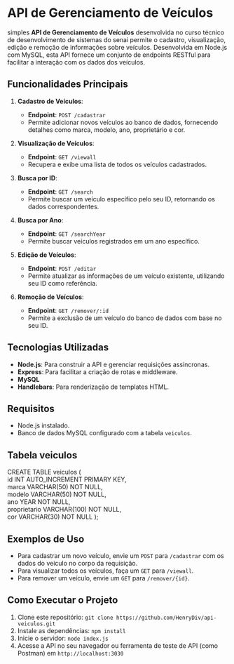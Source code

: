# API de Gerenciamento de Veículos

 simples **API de Gerenciamento de Veículos** desenvolvida no curso técnico de desenvolvimento de sistemas do senai  permite o cadastro, visualização, edição e remoção de informações sobre veículos. Desenvolvida em Node.js com MySQL, esta API fornece um conjunto de endpoints RESTful para facilitar a interação com os dados dos veículos.

## Funcionalidades Principais

1. **Cadastro de Veículos**:
   - **Endpoint**: `POST /cadastrar`
   - Permite adicionar novos veículos ao banco de dados, fornecendo detalhes como marca, modelo, ano, proprietário e cor.

2. **Visualização de Veículos**:
   - **Endpoint**: `GET /viewall`
   - Recupera e exibe uma lista de todos os veículos cadastrados.

3. **Busca por ID**:
   - **Endpoint**: `GET /search`
   - Permite buscar um veículo específico pelo seu ID, retornando os dados correspondentes.

4. **Busca por Ano**:
   - **Endpoint**: `GET /searchYear`
   - Permite buscar veículos registrados em um ano específico.

5. **Edição de Veículos**:
   - **Endpoint**: `POST /editar`
   - Permite atualizar as informações de um veículo existente, utilizando seu ID como referência.

6. **Remoção de Veículos**:
   - **Endpoint**: `GET /remover/:id`
   - Permite a exclusão de um veículo do banco de dados com base no seu ID.

## Tecnologias Utilizadas

- **Node.js**: Para construir a API e gerenciar requisições assíncronas.
- **Express**: Para facilitar a criação de rotas e middleware.
- **MySQL** 
- **Handlebars**: Para renderização de templates HTML.

## Requisitos

- Node.js instalado.
- Banco de dados MySQL configurado com a tabela `veiculos`.
## Tabela veiculos 
 CREATE TABLE veiculos (
   <br/>   id INT AUTO_INCREMENT PRIMARY KEY,
    <br/>  marca VARCHAR(50) NOT NULL,
   <br/>   modelo VARCHAR(50) NOT NULL,
    <br/>  ano YEAR NOT NULL,
    <br/>  proprietario VARCHAR(100) NOT NULL,
   <br/>   cor VARCHAR(30) NOT NULL
);

## Exemplos de Uso

- Para cadastrar um novo veículo, envie um `POST` para `/cadastrar` com os dados do veículo no corpo da requisição.
- Para visualizar todos os veículos, faça um `GET` para `/viewall`.
- Para remover um veículo, envie um `GET` para `/remover/{id}`.

## Como Executar o Projeto

1. Clone este repositório:
    `git clone https://github.com/HenryDiv/api-veiculos.git`
2. Instale as dependências:
  `npm install`
3. Inicie o servidor:
 `node index.js`
4. Acesse a API no seu navegador ou ferramenta de teste de API (como Postman) em `http://localhost:3030`
